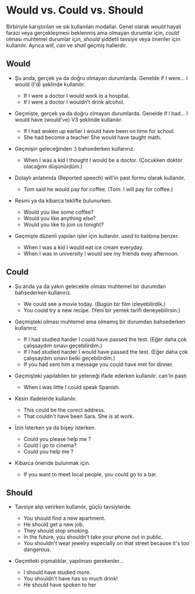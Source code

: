 # Would vs. Could vs. Should

Birbiriyle karıştırılan ve sık kullanılan modallar. Genel olarak *would* hayali farazi veya gerçekleşmesi beklenmiş ama olmayan durumlar için, *could* olması muhtemel durumlar için,  *should* şiddetli tavsiye veya öneriler için kullanılır. Ayrıca *will*, *can* ve *shall* geçmiş hallerdir.

## Would

- Şu anda, gerçek ya da doğru olmayan durumlarda. Genelde if I were... I would (I'd) şeklinde kullanılır.

  - If I were a doctor I would work in a hospital.
  - If I were a doctor I wouldn't drink alcohol.

- Geçmişte, gerçek ya da doğru olmayan durumlarda. Genelde if I had... I would have (would've) V3  şeklinde kullanılır.
  - If I had woken up earlier I would have been on time for school.
  - She had become a teacher She would have taught math.

- Geçmişin geleceğinden :) bahsederken kullanırız.
  
    - When I was a kid I thought I would be a doctor. (Çocukken doktor olacağımı düşünürdüm.)

- Dolaylı anlatımda (Reported speech) will'in past formu olarak kullanılır.  

    - Tom said he would pay for coffee. (Tom: I will pay for coffee.)

- Resmi ya da kibarca teklifte bulunurken. 

   - Would you like some coffee?
   - Would you like anything else?
   -  Would you like to join us tonight? 

- Geçmişte düzenli yapılan işler için kullanılır. *used to* kalıbına benzer.

    - When I was a kid I would eat ice cream everyday.
    - When I was in university I would see my friends evey afternoon. 

## Could

- Şu anda ya da yakın gelecekte olması muhtemel bir durumdan bahsederken kullanırız.

    - We could see a movie today. (Bugün bir film izleyebilirdik.)
    - You could try a new recipe. (Yeni bir yemek tarifi deneyebilirsin.)

- Geçmişteki olması muhtemel ama olmamış bir durumdan bahsederken kullanırız.

    - If I had studied harder I could have passed the test. (Eğer daha çok çalışsaydım sınavı geçebilirdim.)
    - If I had studied harder I would have passed the test. (Eğer daha çok çalışsaydım sınavı belki geçebilirdim.)
    - If you had sent him a message you could have met for dinner.

- Geçmişteki yapılabilen bir yeteneği ifade ederken kullanılır. can'in pastı
  - When I was little I could speak Spanish.

- Kesin ifadelerde kullanılır. 
  - This could be the corect address.
  - That couldn't have been Sara. She is at work.

- İzin İsterken ya da bişey isterken.
  - Could you please help me ?
  - Could I go to cinema?
  - Could you help me ?

- Kibarca öneride bulunmak için.
  - If you want to meet local people, you could go to a bar.


## Should

- Tavsiye alıp verirken kullanılır, güçlü tavsiylerde.
  - You should find a new apartment.
  - He should get a new job.
  - They should stop smoking.
  - In the future, you shouldn't take your phone out in public.
  - You shouldn't wear jewelry especially on that street because it's too dangerous.

- Geçmiteki pişmalıklar, yapılması gerekenler...
  - I should have studied more.
  - You shouldn't have has so much drink!
  - He should have spoken to her 